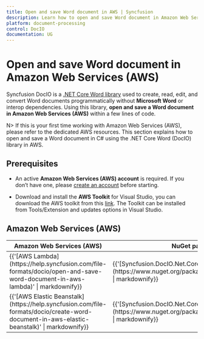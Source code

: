 ```yaml
---
title: Open and save Word document in AWS | Syncfusion
description: Learn how to open and save Word document in Amazon Web Services (AWS) using Syncfusion .NET Core Word (DocIO) library in C#.
platform: document-processing
control: DocIO
documentation: UG
---
```


# Open and save Word document in Amazon Web Services (AWS)

Syncfusion DocIO is a [.NET Core Word library](https://www.syncfusion.com/document-processing/word-framework/net/word-library) used to create, read, edit, and convert Word documents programmatically without **Microsoft Word** or interop dependencies. Using this library, **open and save a Word document in Amazon Web Services (AWS)** within a few lines of code. 

N> If this is your first time working with Amazon Web Services (AWS), please refer to the dedicated AWS resources. This section explains how to open and save a Word document in C# using the .NET Core Word (DocIO) library in AWS. 

## Prerequisites 

* An active **Amazon Web Services (AWS) account** is required. If you don’t have one, please [create an account](https://aws.amazon.com/) before starting.

* Download and install the **AWS Toolkit** for Visual Studio, you can download the AWS toolkit from this [link](https://aws.amazon.com/visualstudio/). The Toolkit can be installed from Tools/Extension and updates options in Visual Studio.

## Amazon Web Services (AWS)

<table>
<thead>
<tr>
<th>
Amazon Web Services (AWS)<br/></th><th>
NuGet package name<br/></th></tr></thead>
<tr>
<td>
{{'[AWS Lambda](https://help.syncfusion.com/file-formats/docio/open-and-save-word-document-in-aws-lambda)' | markdownify}} <br/></td><td>
{{'[Syncfusion.DocIO.Net.Core](https://www.nuget.org/packages/Syncfusion.DocIO.Net.Core)' | markdownify}}<br/> 
</td></tr>
<tr>
<td>
{{'[AWS Elastic Beanstalk](https://help.syncfusion.com/file-formats/docio/create-word-document-in-aws-elastic-beanstalk)' | markdownify}} <br/></td><td>
{{'[Syncfusion.DocIO.Net.Core](https://www.nuget.org/packages/Syncfusion.DocIO.Net.Core)' | markdownify}}<br/> 
</table>
